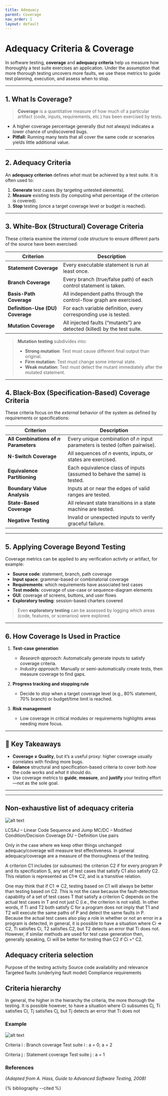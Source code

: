 ```yaml
---
title: Adequacy
parent: Coverage
nav_order: 1
layout: default
---
```


# Adequacy Criteria & Coverage

In software testing, **coverage** and **adequacy criteria** help us measure how thoroughly a test suite exercises an application. Under the assumption that more thorough testing uncovers more faults, we use these metrics to guide test planning, execution, and assess when to stop.

---

## 1. What Is Coverage?

> **Coverage** is a quantitative measure of how much of a particular artifact (code, inputs, requirements, etc.) has been exercised by tests.

* A higher coverage percentage generally (but not always) indicates a lower chance of undiscovered bugs.
* **Pitfall:** Running many tests that all cover the same code or scenarios yields little additional value.

---

## 2. Adequacy Criteria

An **adequacy criterion** defines *what* must be achieved by a test suite. It is often used to:

1. **Generate** test cases (by targeting untested elements).
2. **Measure** existing tests (by computing what percentage of the criterion is covered).
3. **Stop** testing (once a target coverage level or budget is reached).

---

## 3. White-Box (Structural) Coverage Criteria

These criteria examine the *internal* code structure to ensure different parts of the source have been exercised:

| Criterion                        | Description                                                              |
| -------------------------------- | ------------------------------------------------------------------------ |
| **Statement Coverage**           | Every executable statement is run at least once.                         |
| **Branch Coverage**              | Every branch (true/false path) of each control statement is taken.       |
| **Basis-Path Coverage**          | All independent paths through the control-flow graph are exercised.      |
| **Definition-Use (DU) Coverage** | For each variable definition, every corresponding use is tested.         |
| **Mutation Coverage**            | All injected faults (“mutants”) are detected (killed) by the test suite. |

> **Mutation testing** subdivides into:
>
> * **Strong mutation**: Test must cause different final output than original.
> * **Firm mutation**: Test must change some internal state.
> * **Weak mutation**: Test must detect the mutant immediately after the mutated statement.

---

## 4. Black-Box (Specification-Based) Coverage Criteria

These criteria focus on the *external* behavior of the system as defined by requirements or specifications:

| Criterion                              | Description                                                                  |
| -------------------------------------- | ---------------------------------------------------------------------------- |
| **All Combinations of *n* Parameters** | Every unique combination of *n* input parameters is tested (often pairwise). |
| **N-Switch Coverage**                  | All sequences of *n* events, inputs, or states are exercised.                |
| **Equivalence Partitioning**           | Each equivalence class of inputs (assumed to behave the same) is tested.     |
| **Boundary Value Analysis**            | Inputs at or near the edges of valid ranges are tested.                      |
| **State-Based Coverage**               | All relevant state transitions in a state machine are tested.                |
| **Negative Testing**                   | Invalid or unexpected inputs to verify graceful failure.                     |

---

## 5. Applying Coverage Beyond Testing

Coverage metrics can be applied to any verification activity or artifact, for example:

* **Source code**: statement, branch, path coverage
* **Input space**: grammar-based or combinatorial coverage
* **Requirements**: which requirements have associated test cases
* **Test models**: coverage of use-case or sequence-diagram elements
* **GUI**: coverage of screens, buttons, and user flows
* **Exploratory testing**: session-based charters covered

> Even **exploratory testing** can be assessed by logging which areas (code, features, or scenarios) were explored.

---

## 6. How Coverage Is Used in Practice

1. **Test-case generation**

   * *Research approach*: Automatically generate inputs to satisfy coverage criteria.
   * *Industry approach*: Manually or semi-automatically create tests, then measure coverage to find gaps.

2. **Progress tracking and stopping rule**

   * Decide to stop when a target coverage level (e.g., 80% statement, 70% branch) or budget/time limit is reached.

3. **Risk management**

   * Low coverage in critical modules or requirements highlights areas needing more focus.

---

## 🔑 Key Takeaways

* **Coverage ≠ Quality**, but it’s a useful proxy: higher coverage usually correlates with finding more bugs.
* **Balance** structural and specification-based criteria to cover both *how* the code works and *what* it should do.
* Use coverage metrics to **guide**, **measure**, and **justify** your testing effort—not as the sole goal.

---

---

## Non-exhaustive list of adequacy criteria

![alt text](image.png)

LCSAJ – Linear Code Sequence and Jump
MC/DC – Modified Condition/Decision Coverage
DU – Definition Use pairs


Only in the case where we keep other things unchanged adequacy/coverage will measure test effectiveness. In general adequacy/coverage are a measure of the thoroughness of the testing.

A criterion C1 includes (or subsumes) the criterion C2 if for every program P and its specification S, any set of test cases that satisfy C1 also satisfy C2. This relation is represented as C1=> C2, and is a transitive  relation. 

One may think that if C1 => C2, testing based on C1 will always be better than testing based on C2. This is not the case because the fault-detection capability of a set of test cases T that satisfy a criterion C depends on the actual test cases in T and not just C (i.e., the criterion is not valid). In other words, if Ti and T2 both  satisfy C for a program does not imply that T1 and T2 will execute the same paths of P and detect the same faults in P. Because the actual test cases also play a role in whether or not an error in a program is detected, in general, it is possible to have a situation where Ci => C2, Ti satisfies Ci, T2 satisfies C2, but T2 detects an error that Ti does not. However, if similar methods are used for test case generation then, generally speaking, Ci will be better for testing than C2 if Ci =^ C2.

## Adequacy criteria selection

Purpose of the testing activity
Source code availability and relevance
Targeted faults (underlying fault model)
Compliance requirements


## Criteria hierarchy

In general, the higher in the hierarchy the criteria, the more thorough the testing. 
It is possible however, to have a situation where Ci subsumes Cj, Ti satisfies Ci, Tj satisfies Cj, but Tj detects an error that Ti does not


### Example
![alt text](image-1.png)

Criteria i : Branch coverage
Test suite i : a = 0; a = 2

Criteria j : Statement coverage
Test suite j : a = 1

### References
*(Adapted from A. Hass, Guide to Advanced Software Testing, 2008)*


{% bibliography --cited %}

